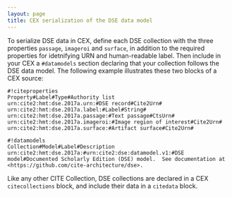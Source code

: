 ```yaml
---
layout: page
title: CEX serialization of the DSE data model
---
```



To serialize DSE data in CEX, define each DSE collection with the three properties `passage`, `imageroi` and `surface`, in addition to the required properties for idetnifying URN and human-readable label.  Then include in your CEX a `#datamodels` section declaring that your collection follows the DSE data model. The following example illustrates these two blocks of a CEX source:


    #!citeproperties
    Property#Label#Type#Authority list
    urn:cite2:hmt:dse.2017a.urn:#DSE record#Cite2Urn#
    urn:cite2:hmt:dse.2017a.label:#Label#String#
    urn:cite2:hmt:dse.2017a.passage:#Text passage#CtsUrn#
    urn:cite2:hmt:dse.2017a.imageroi:#Image region of interest#Cite2Urn#
    urn:cite2:hmt:dse.2017a.surface:#Artifact surface#Cite2Urn#

    #!datamodels
    Collection#Model#Label#Description
    urn:cite2:hmt:dse.2017a:#urn:cite2:dse:datamodel.v1:#DSE model#Documented Scholarly Edition (DSE) model.  See documentation at <https://github.com/cite-architecture/dse>.


Like any other CITE Collection, DSE collections are declared in a CEX `citecollections` block, and include their data in a `citedata` block.
